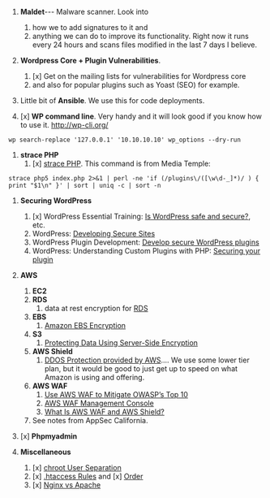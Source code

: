 

1. **Maldet**--- Malware scanner. Look into
     1. how we to add signatures to it and
     1. anything we can do to improve its functionality. Right now it runs every 24 hours and scans files modified in the last 7 days I believe.

1. **Wordpress Core + Plugin Vulnerabilities**.
     1. [x] Get on the mailing lists for vulnerabilities for Wordpress core
     1. and also for popular plugins such as Yoast (SEO) for example.

1. Little bit of **Ansible**. We use this for code deployments.

1. [x] **WP command line**. Very handy and it will look good if you know how to use it.  http://wp-cli.org/
```
wp search-replace '127.0.0.1' '10.10.10.10' wp_options --dry-run
```

1. **strace PHP**
     1. [x] [strace PHP](https://serverfault.com/questions/144912/how-can-i-tell-which-page-is-creating-a-high-cpu-load-httpd-process). This command is from Media Temple:

```
strace php5 index.php 2>&1 | perl -ne 'if (/plugins\/([\w\d-_]*)/ ) { print "$1\n" }' | sort | uniq -c | sort -n
```

1. **Securing WordPress**
     1. [x] WordPress Essential Training: [Is WordPress safe and secure?](https://www.linkedin.com/learning/wordpress-essential-training/is-wordpress-safe-and-secure), etc.
     1. WordPress: [Developing Secure Sites](https://www.linkedin.com/learning/wordpress-developing-secure-sites)
     1. WordPress Plugin Development: [Develop secure WordPress plugins](https://www.linkedin.com/learning/wordpress-plugin-development/develop-secure-wordpress-plugins)
     1. WordPress: Understanding Custom Plugins with PHP: [Securing your plugin](https://www.linkedin.com/learning/wordpress-understanding-custom-plugins-with-php/securing-your-plugin)

1. **AWS**
     1. **EC2**
     1. **RDS**
          1. data at rest encryption for [RDS](http://docs.aws.amazon.com/AmazonRDS/latest/UserGuide/Overview.Encryption.html)
     1. **EBS**
          1. [Amazon EBS Encryption](http://docs.aws.amazon.com/AWSEC2/latest/UserGuide/EBSEncryption.html)
     1. **S3**
           1. [Protecting Data Using Server-Side Encryption](http://docs.aws.amazon.com/AmazonS3/latest/dev/serv-side-encryption.html)
     1. **AWS Shield**
           1. [DDOS Protection provided by AWS](https://aws.amazon.com/shield/).... We use some lower tier plan, but it would be good to just get up to speed on what Amazon is using and offering.
     1. **AWS WAF**
          1. [Use AWS WAF to Mitigate OWASP’s Top 10](https://d0.awsstatic.com/whitepapers/Security/aws-waf-owasp.pdf)
          1. [AWS WAF Management Console](https://console.aws.amazon.com/waf)
          1. [What Is AWS WAF and AWS Shield?](http://docs.aws.amazon.com/waf/latest/developerguide/what-is-aws-waf.html)
     1. See notes from AppSec California.


1. [x] **Phpmyadmin**

1. **Miscellaneous**
     1. [x] [chroot User Separation](https://help.ubuntu.com/community/BasicChroot)
     1. [x] [.htaccess Rules](https://premium.wpmudev.org/blog/htaccess/) and [x] [Order](https://stackoverflow.com/questions/9943042/htaccess-order-deny-allow-deny)
     1. [x] [Nginx vs Apache](https://support.pagely.com/hc/en-us/articles/115000020792-Your-guide-to-Pagely-s-NGINX-Apache-and-NGINX-only-modes)
